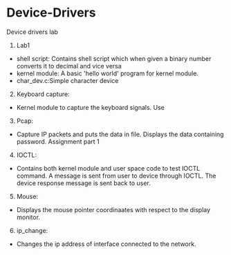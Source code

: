 # Device-Drivers
Device drivers lab
1. Lab1
  - shell script: Contains shell script which when given a binary number converts it to decimal and vice versa
  - kernel module: A basic 'hello world' program for kernel module.
  - char_dev.c:Simple character device
2. Keyboard capture:
  - Kernel module to capture the keyboard signals. Use 
3. Pcap:
  - Capture IP packets and puts the data in file. Displays the data containing password. Assignment part 1
4. IOCTL:
  - Contains both kernel module and user space code to test IOCTL command. A message is sent from user to device through IOCTL. The device response message is sent back to user.
5. Mouse:
  - Displays the mouse pointer coordinaates with respect to the display monitor. 
6. ip_change:
  - Changes the ip address of interface connected to the network. 
   
